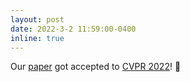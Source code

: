 ```yaml
---
layout: post
date: 2022-3-2 11:59:00-0400
inline: true
---
```


Our [paper](https://arxiv.org/pdf/2203.13381.pdf) got accepted to [CVPR 2022](https://cvpr2022.thecvf.com/)! :tada:
